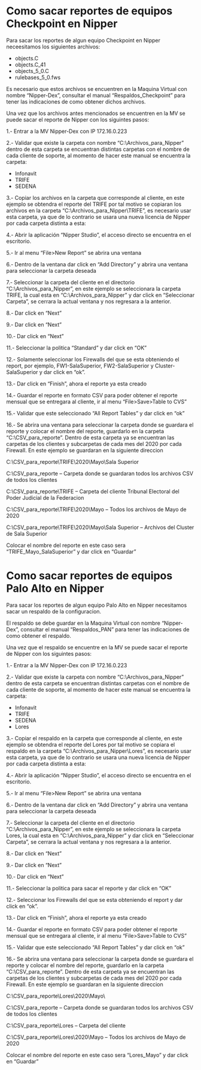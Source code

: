 # Como sacar reportes de equipos Checkpoint en Nipper

Para sacar los reportes de algun equipo Checkpoint en Nipper neceesitamos los siguientes archivos: 

- objects.C
- objects.C_41
- objects_5_0.C
- rulebases_5_0.fws

Es necesario que estos archivos se encuentren en la Maquina Virtual con nombre “Nipper-Dex”, consultar el manual “Respaldos_Checkpoint” para tener las indicaciones de como obtener dichos archivos. 

Una vez que los archivos antes mencionados se encuentren en la MV se puede sacar el reporte de Nipper con los siguintes pasos: 

1.- Entrar a la MV Nipper-Dex con IP 172.16.0.223

2.- Validar que existe la carpeta con nombre “C:\Archivos_para_Nipper” dentro de esta carpeta se encuentran distintas carpetas con el nombre de cada cliente de soporte, al momento de hacer este manual se encuentra la carpeta: 

- Infonavit
- TRIFE
- SEDENA

3.- Copiar los archivos en la carpeta que corresponde al cliente, en este ejemplo se obtendra el reporte del TRIFE por tal motivo se copiaran los archivos en la carpeta 
“C:\Archivos_para_Nipper\TRIFE”, es necesario usar esta carpeta, ya que de lo contrario se usara una nueva licencia de Nipper por cada carpeta distinta a esta: 

4.- Abrir la aplicación “Nipper Studio”, el acceso directo se encuentra en el escritorio. 

5.- Ir al menu “File>New Report” se abrira una ventana 

6.- Dentro de la ventana dar click en “Add Directory” y abrira una ventana para seleccionar la carpeta deseada 

7.- Seleccionar la carpeta del cliente en el directorio “C:\Archivos_para_Nipper”, en este ejemplo se seleccionara la carpeta TRIFE, la cual esta en “C:\Archivos_para_Nipper” y dar click en “Seleccionar Carpeta”, se cerrara la actual ventana y nos regresara a la anterior.

8.- Dar click en “Next”

9.- Dar click en “Next” 

10.- Dar click en “Next”

11.- Seleccionar la politica “Standard” y dar click en “OK”

12.- Solamente seleccionar los Firewalls del que se esta obteniendo el report, por ejemplo, FW1-SalaSuperior, FW2-SalaSuperior y Cluster-SalaSuperior y dar click en “ok”.

13.- Dar click en “Finish”, ahora el reporte ya esta creado

14.- Guardar el reporte en formato CSV para poder obtener el reporte mensual que se entregara al cliente, ir al menu “File>Save>Table to CVS”

15.- Validar que este seleccionado “All Report Tables” y dar click en “ok” 

16.- Se abrira una ventana para seleccionar la carpeta donde se guardara el reporte y colocar el nombre del reporte, guardarlo en la carpeta “C:\CSV_para_reporte”. 
Dentro de esta carpeta ya se encuentran las carpetas de los clientes y subcarpetas de cada mes del 2020 por cada Firewall. En este ejemplo se guardaran en la siguiente direccion 

C:\CSV_para_reporte\TRIFE\2020\Mayo\Sala Superior

C:\CSV_para_reporte – Carpeta donde se guardaran todos los archivos CSV de todos los clientes 

C:\CSV_para_reporte\TRIFE – Carpeta del cliente Tribunal Electoral del Poder Judicial de la Federacion 

C:\CSV_para_reporte\TRIFE\2020\Mayo – Todos los archivos de Mayo de 2020

C:\CSV_para_reporte\TRIFE\2020\Mayo\Sala Superior – Archivos del Cluster de Sala Superior 

Colocar el nombre del reporte en este caso sera “TRIFE_Mayo_SalaSuperior” y dar click en “Guardar”

# Como sacar reportes de equipos Palo Alto en Nipper

Para sacar los reportes de algun equipo Palo Alto en Nipper necesitamos sacar un respaldo de la configuracion.  

El respaldo se debe guardar en la Maquina Virtual con nombre “Nipper-Dex”, consultar el manual “Respaldos_PAN” para tener las indicaciones de como obtener el respaldo. 

Una vez que el respaldo se encuentre en la MV se puede sacar el reporte de Nipper con los siguintes pasos: 

1.- Entrar a la MV Nipper-Dex con IP 172.16.0.223

2.- Validar que existe la carpeta con nombre “C:\Archivos_para_Nipper” dentro de esta carpeta se encuentran distintas carpetas con el nombre de cada cliente de soporte, al momento de hacer este manual se encuentra la carpeta: 

- Infonavit
- TRIFE
- SEDENA
- Lores

3.- Copiar el respaldo en la carpeta que corresponde al cliente, en este ejemplo se obtendra el reporte del Lores por tal motivo se copiara el respaldo en la carpeta 
“C:\Archivos_para_Nipper\Lores”, es necesario usar esta carpeta, ya que de lo contrario se usara una nueva licencia de Nipper por cada carpeta distinta a esta: 

4.- Abrir la aplicación “Nipper Studio”, el acceso directo se encuentra en el escritorio. 

5.- Ir al menu “File>New Report” se abrira una ventana 

6.- Dentro de la ventana dar click en “Add Directory” y abrira una ventana para seleccionar la carpeta deseada 

7.- Seleccionar la carpeta del cliente en el directorio “C:\Archivos_para_Nipper”, en este ejemplo se seleccionara la carpeta Lores, la cual esta en “C:\Archivos_para_Nipper” y dar click en “Seleccionar Carpeta”, se cerrara la actual ventana y nos regresara a la anterior.

8.- Dar click en “Next”

9.- Dar click en “Next” 

10.- Dar click en “Next”

11.- Seleccionar la politica para sacar el reporte y dar click en “OK”

12.- Seleccionar los Firewalls del que se esta obteniendo el report y dar click en “ok”.

13.- Dar click en “Finish”, ahora el reporte ya esta creado

14.- Guardar el reporte en formato CSV para poder obtener el reporte mensual que se entregara al cliente, ir al menu “File>Save>Table to CVS”

15.- Validar que este seleccionado “All Report Tables” y dar click en “ok” 

16.- Se abrira una ventana para seleccionar la carpeta donde se guardara el reporte y colocar el nombre del reporte, guardarlo en la carpeta “C:\CSV_para_reporte”. 
Dentro de esta carpeta ya se encuentran las carpetas de los clientes y subcarpetas de cada mes del 2020 por cada Firewall. En este ejemplo se guardaran en la siguiente direccion 

C:\CSV_para_reporte\Lores\2020\Mayo\

C:\CSV_para_reporte – Carpeta donde se guardaran todos los archivos CSV de todos los clientes 

C:\CSV_para_reporte\Lores – Carpeta del cliente  

C:\CSV_para_reporte\Lores\2020\Mayo – Todos los archivos de Mayo de 2020

Colocar el nombre del reporte en este caso sera “Lores_Mayo” y dar click en “Guardar”










